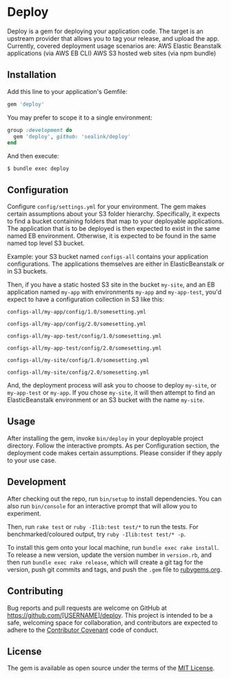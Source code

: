 # Deploy

Deploy is a gem for deploying your application code.
The target is an upstream provider that allows you to tag your release, and upload the app.
Currently, covered deployment usage scenarios are:
    AWS Elastic Beanstalk applications (via AWS EB CLI)
    AWS S3 hosted web sites (via npm bundle)

## Installation

Add this line to your application's Gemfile:

```ruby
gem 'deploy'
```

You may prefer to scope it to a single environment:

```ruby
group :development do
  gem 'deploy', github: 'sealink/deploy'
end
```

And then execute:

    $ bundle exec deploy


## Configuration

Configure `config/settings.yml` for your environment.
The gem makes certain assumptions about your S3 folder hierarchy.
Specifically, it expects to find a bucket containing folders that map to your deployable applications.
The application that is to be deployed is then expected to exist in the same named EB environment.
Otherwise, it is expected to be found in the same named top level S3 bucket.

Example: your S3 bucket named `configs-all` contains your application configurations.
The applications themselves are either in ElasticBeanstalk or in S3 buckets.

Then, if you have a static hosted S3 site in the bucket `my-site`, and an
 EB application named `my-app` with environments `my-app` and `my-app-test`,
you'd expect to have a configuration collection in S3 like this:

`configs-all/my-app/config/1.0/somesetting.yml`

`configs-all/my-app/config/2.0/somesetting.yml`

`configs-all/my-app-test/config/1.0/somesetting.yml`

`configs-all/my-app-test/config/2.0/somesetting.yml`

`configs-all/my-site/config/1.0/somesetting.yml`

`configs-all/my-site/config/2.0/somesetting.yml`

And, the deployment process will ask you to choose to deploy `my-site`, or `my-app-test` or `my-app`.
If you chose `my-site`, it will then attempt to find an ElasticBeanstalk environment or an S3 bucket with the name `my-site`.

## Usage

After installing the gem, invoke `bin/deploy` in your deployable project directory.
Follow the interactive prompts.
As per Configuration section, the deployment code makes certain assumptions.
Please consider if they apply to your use case.

## Development

After checking out the repo, run `bin/setup` to install dependencies. You can also run `bin/console` for an interactive prompt that will allow you to experiment.

Then, run `rake test` or `ruby -Ilib:test test/*` to run the tests. For benchmarked/coloured output, try `ruby -Ilib:test test/* -p`.

To install this gem onto your local machine, run `bundle exec rake install`. To release a new version, update the version number in `version.rb`, and then run `bundle exec rake release`, which will create a git tag for the version, push git commits and tags, and push the `.gem` file to [rubygems.org](https://rubygems.org).

## Contributing

Bug reports and pull requests are welcome on GitHub at https://github.com/[USERNAME]/deploy. This project is intended to be a safe, welcoming space for collaboration, and contributors are expected to adhere to the [Contributor Covenant](contributor-covenant.org) code of conduct.


## License

The gem is available as open source under the terms of the [MIT License](http://opensource.org/licenses/MIT).
